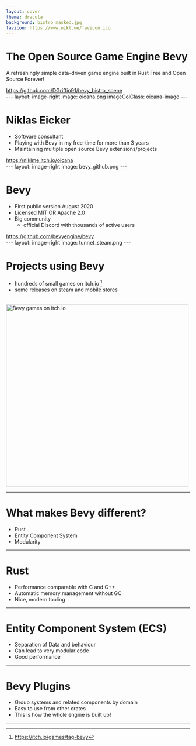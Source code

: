 ```yaml
---
layout: cover
theme: dracula
background: bistro_masked.jpg
favicon: https://www.nikl.me/favicon.ico
---
```


# The Open Source Game Engine Bevy

A refreshingly simple data-driven game engine built in Rust
Free and Open Source Forever!

<div class="footnotes">
<a href="https://github.com/DGriffin91/bevy_bistro_scene">https://github.com/DGriffin91/bevy_bistro_scene</a>
</div>
---
layout: image-right
image: oicana.png
imageColClass: oicana-image
---

# Niklas Eicker

- Software consultant
- Playing with Bevy in my free-time for more than 3 years
- Maintaining multiple open source Bevy extensions/projects

<div class="footnotes">
<a href="https://niklme.itch.io/oicana">https://niklme.itch.io/oicana</a>
</div>
---
layout: image-right
image: bevy_github.png
---

# Bevy

- First public version August 2020
- Licensed MIT OR Apache 2.0
- Big community
  - official Discord with thousands of active users

<div class="footnotes">
<a href="https://github.com/bevyengine/bevy">https://github.com/bevyengine/bevy</a>
</div>
---
layout: image-right
image: tunnet_steam.png
---

# Projects using Bevy

- hundreds of small games on itch.io [^1]
- some releases on steam and mobile stores

<br/>

<img alt="Bevy games on itch.io" src="/bevy_on_itch.png" width="500"/>

[^1]: https://itch.io/games/tag-bevy
---

# What makes Bevy different?

- Rust
- Entity Component System
- Modularity

---

# Rust

- Performance comparable with C and C++
- Automatic memory management without GC
- Nice, modern tooling

---

# Entity Component System (ECS)

- Separation of Data and behaviour
- Can lead to very modular code
- Good performance

---

# Bevy Plugins

- Group systems and related components by domain
- Easy to use from other crates
- This is how the whole engine is built up!

---